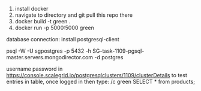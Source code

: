 1. install docker
2. navigate to directory and git pull this repo there
3. docker build -t green .
4. docker run -p 5000:5000 green


database connection:
install postgresql-client

psql -W -U sgpostgres -p 5432 -h SG-task-1109-pgsql-master.servers.mongodirector.com -d postgres

username password in https://console.scalegrid.io/postgresqlclusters/1109/clusterDetails
to test entries in table, once logged in then type:
  /c green
  SELECT * from products;
